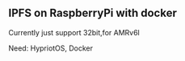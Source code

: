 ## IPFS on RaspberryPi with docker

Currently just support 32bit,for AMRv6l

Need:
HypriotOS, Docker
